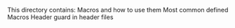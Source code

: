 This directory contains:
Macros and how to use them
Most common defined Macros
Header guard in header files
